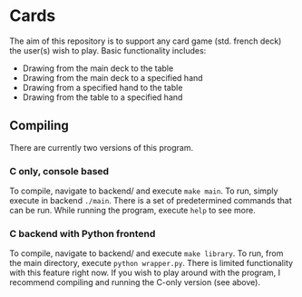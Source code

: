 # Cards
The aim of this repository is to support any card game (std. french deck) the user(s) wish to play. Basic functionality includes:

- Drawing from the main deck to the table
- Drawing from the main deck to a specified hand
- Drawing from a specified hand to the table
- Drawing from the table to a specified hand

## Compiling
There are currently two versions of this program.

### C only, console based
To compile, navigate to backend/ and execute ```make main```.
To run, simply execute in backend ```./main```.
There is a set of predetermined commands that can be run. While running the program, execute ```help``` to see more.


### C backend with Python frontend
To compile, navigate to backend/ and execute ```make library```.
To run, from the main directory, execute ```python wrapper.py```.
There is limited functionality with this feature right now. If you wish to play around with the program, I recommend compiling and running the C-only version (see above).
